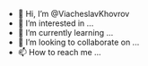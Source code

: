 - 👋 Hi, I’m @ViacheslavKhovrov
- 👀 I’m interested in ...
- 🌱 I’m currently learning ...
- 💞️ I’m looking to collaborate on ...
- 📫 How to reach me ...

<!---
ViacheslavKhovrov/ViacheslavKhovrov is a ✨ special ✨ repository because its `README.md` (this file) appears on your GitHub profile.
You can click the Preview link to take a look at your changes.
--->
